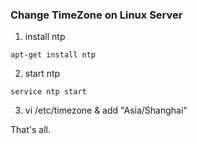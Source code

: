 ### Change TimeZone on Linux Server

1. install ntp
```shell
apt-get install ntp
```
2. start ntp
```shell
service ntp start
```

3. vi /etc/timezone & add "Asia/Shanghai"

That's all.